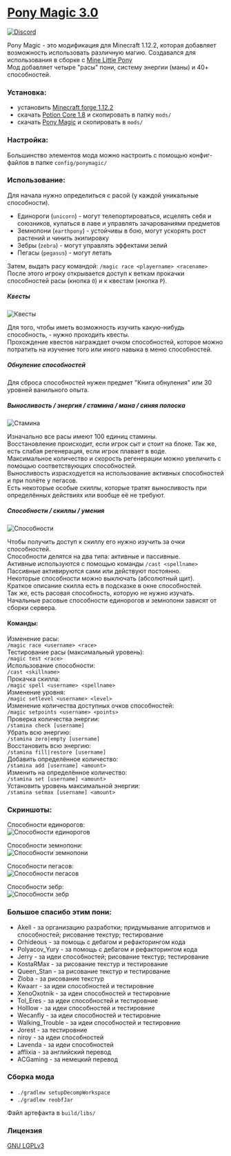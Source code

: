 # [Pony Magic 3.0](https://www.curseforge.com/minecraft/mc-mods/pony-magic/files)
[![Discord](https://img.shields.io/discord/479572843114528788?color=6A7EC2&logo=discord&logoColor=ffffff&style=flat-square)](https://discord.gg/d6cX4sa)

Pony Magic - это модификация для Minecraft 1.12.2, которая добавляет возможность использовать различную магию. Создавался для использования в сборке с [Mine Little Pony](https://github.com/MineLittlePony/MineLittlePony)  
Мод добавляет четыре "расы" пони, систему энергии (маны) и 40+ способностей. 

### Установка:
- установить [Minecraft forge 1.12.2](https://files.minecraftforge.net/net/minecraftforge/forge/index_1.12.2.html)
- скачать [Potion Core 1.8](https://www.curseforge.com/minecraft/mc-mods/potion-core/files/2736248) и скопировать в папку `mods/`
- скачать [Pony Magic](https://www.curseforge.com/minecraft/mc-mods/pony-magic/files) и скопировать в `mods/`  

### Настройка:  
Большинство элементов мода можно настроить с помощью конфиг-файлов в папке `config/ponymagic/`  

### Использование:  
Для начала нужно определиться с расой (у каждой уникальные способности).  
- Единороги (`unicorn`) - могут телепортироваться, исцелять себя и союзников, купаться в лаве и управлять зачарованиями предметов
- Земнопони (`earthpony`) - устойчивы в бою, могут ускорять рост растений и чинить экипировку 
- Зебры (`zebra`) - могут управлять эффектами зелий
- Пегасы (`pegasus`) - могут летать  

Затем, выдать расу командой: `/magic race <playername> <racename>`  
После этого игроку открывается доступ к веткам прокачки способностей расы (кнопка `O`) и к квестам (кнопка `P`).

##### Квесты  
![Квесты](img/quests.png)  

Для того, чтобы иметь возможность изучить какую-нибудь способность, - нужно проходить квесты.  
Прохождение квестов награждает очком способностей, которое можно потратить на изучение того или иного навыка в меню способностей.    

##### Обнуление способностей  
Для сброса способностей нужен предмет "Книга обнуления" или 30 уровней ванильного опыта.   

##### Выносливость / энергия / стамина / мана / синяя полоска
![Стамина](img/stamina.png)  

Изначально все расы имеют 100 единиц стамины.  
Восстановление происходит, если игрок сыт и стоит на блоке. Так же, есть слабая регенерация, если игрок плавает в воде.  
Максимальное количество и скорость регенерации можно увеличить с помощью соответствующих способностей.  
Выносливость израсходуется на использование активных способностей и при полёте у пегасов.  
Есть некоторые особые скиллы, которые тратят выносливость при определённых действиях или вообще её не требуют.  
##### Способности / скиллы / умения  
![Способности](img/unicorn.png)  

Чтобы получить доступ к скиллу его нужно изучить за очки способностей.  
Способности делятся на два типа: активные и пассивные.  
Активные используются с помощью команды `/cast <spellname>`  
Пассивные активируются сами или действуют постоянно.  
Некоторые способности можно выключать (абсолютный щит).  
Краткое описание скилла есть в подсказке в окне способностей.  
Так же, есть расовая способность, которую не нужно изучать.  
Начальные расовые способности единорогов и земнопони зависят от сборки сервера.  

#### Команды:  
Изменение расы:  
`/magic race <username> <race>`  
Тестирование расы (максимальный уровень):  
`/magic test <race>`  
Использование способности:  
`/cast <skillname>`  
Прокачка скилла:  
`/magic spell <username> <spellname>`  
Изменение уровня:  
`/magic setlevel <username> <level>`  
Изменение количества доступных очков способностей:  
`/magic setpoints <username> <points>`  
Проверка количества энергии:  
`/stamina check [username]`  
Убрать всю энергию:  
`/stamina zero|empty [username]`  
Восстановить всю энергию:  
`/stamina fill|restore [username]`  
Добавить определённое количество:  
`/stamina add [username] <amount>`  
Изменить на определённое количество:  
`/stamina set [username] <amount>`  
Установить уровень максимальной энергии:  
`/stamina setmax [username] <amount>`

### Скриншоты:  
Способности единорогов:  
![Способности единорогов](img/unicorn.png)  

Способности земнопони:  
![Способности земнопони](img/earthpony.png)  

Способности пегасов:  
![Способности пегасов](img/pegasus.png)
  
Способности зебр:  
![Способности зебр](img/zebra.png)

### Большое спасибо этим пони:
- Akell - за организацию разработки; придумывание алгоритмов и способностей; рисование текстур; тестирование
- Orhideous - за помощь с дебагом и рефакторингом кода
- Polyacov_Yury - за помощь с дебагом и рефакторингом кода
- Jerry - за идеи способностей; рисование текстур; тестирование
- KostaRMax - за рисование текстур и тестирование
- Queen_Stan - за рисование текстур и тестирование
- Zloba - за рисование текстур
- Kwaarr - за идеи способностей и тестировние
- XenoOxotnik - за идеи способностей и тестировние
- Tol_Eres - за идеи способностей и тестировние
- Holllow - за идеи способностей и тестировние
- Wecanfly - за идеи способностей и тестировние
- Walking_Trouble - за идеи способностей и тестировние
- Jorest - за тестировние
- niroy - за идеи способностей
- Lavenda - за идеи способностей
- afflixia - за английский перевод
- ACGaming - за немецкий перевод

### Сборка мода
- `./gradlew setupDecompWorkspace`
- `./gradlew reobfJar`  

Файл артефакта в `build/libs/`

### Лицензия
[GNU LGPLv3](LICENSE.txt)